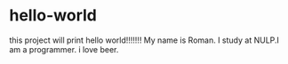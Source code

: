 # hello-world
this project will print hello world!!!!!!!
My name is Roman. I study at NULP.I am a programmer. i love beer.
